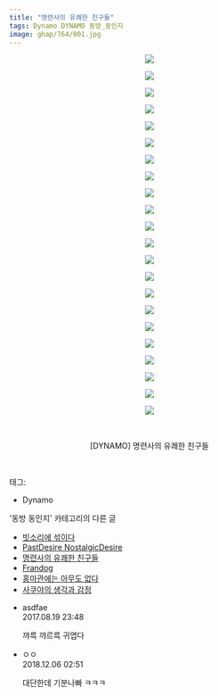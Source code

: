```yaml
---
title: "명련사의 유쾌한 친구들"
tags: Dynamo DYNAMO 동방_동인지
image: ghap/764/001.jpg
---
```

<div class="article">
<p style="text-align: center; clear: none; float: none;"><img src="{{ site.nasurl }}/ghap/764/001.jpg"/></p>
<p style="text-align: center; clear: none; float: none;"><img src="{{ site.nasurl }}/ghap/764/002.jpg"/></p>
<p style="text-align: center; clear: none; float: none;"><img src="{{ site.nasurl }}/ghap/764/003.jpg"/></p>
<p style="text-align: center; clear: none; float: none;"><img src="{{ site.nasurl }}/ghap/764/004.jpg"/></p>
<p style="text-align: center; clear: none; float: none;"><img src="{{ site.nasurl }}/ghap/764/005.jpg"/></p>
<p style="text-align: center; clear: none; float: none;"><img src="{{ site.nasurl }}/ghap/764/006.jpg"/></p>
<p style="text-align: center; clear: none; float: none;"><img src="{{ site.nasurl }}/ghap/764/007.jpg"/></p>
<p style="text-align: center; clear: none; float: none;"><img src="{{ site.nasurl }}/ghap/764/008.jpg"/></p>
<p style="text-align: center; clear: none; float: none;"><img src="{{ site.nasurl }}/ghap/764/009.jpg"/></p>
<p style="text-align: center; clear: none; float: none;"><img src="{{ site.nasurl }}/ghap/764/010.jpg"/></p>
<p style="text-align: center; clear: none; float: none;"><img src="{{ site.nasurl }}/ghap/764/011.jpg"/></p>
<p style="text-align: center; clear: none; float: none;"><img src="{{ site.nasurl }}/ghap/764/012.jpg"/></p>
<p style="text-align: center; clear: none; float: none;"><img src="{{ site.nasurl }}/ghap/764/013.jpg"/></p>
<p style="text-align: center; clear: none; float: none;"><img src="{{ site.nasurl }}/ghap/764/014.jpg"/></p>
<p style="text-align: center; clear: none; float: none;"><img src="{{ site.nasurl }}/ghap/764/015.jpg"/></p>
<p style="text-align: center; clear: none; float: none;"><img src="{{ site.nasurl }}/ghap/764/016.jpg"/></p>
<p style="text-align: center; clear: none; float: none;"><img src="{{ site.nasurl }}/ghap/764/017.jpg"/></p>
<p style="text-align: center; clear: none; float: none;"><img src="{{ site.nasurl }}/ghap/764/018.jpg"/></p>
<p style="text-align: center; clear: none; float: none;"><img src="{{ site.nasurl }}/ghap/764/019.jpg"/></p>
<p style="text-align: center; clear: none; float: none;"><img src="{{ site.nasurl }}/ghap/764/020.jpg"/></p>
<p style="text-align: center; clear: none; float: none;"><img src="{{ site.nasurl }}/ghap/764/021.jpg"/></p>
<p style="text-align: center; clear: none; float: none;"><img src="{{ site.nasurl }}/ghap/764/022.jpg"/></p>
<p style="text-align: center; clear: none; float: none;"><br/></p>
<p style="text-align: center; clear: none; float: none;">[DYNAMO] 명련사의 유쾌한 친구들</p>
<p><br/></p>
</div><div class="tagTrail">
<p>태그: </p>
<ul>
<li>Dynamo</li>
</ul>
</div><div class="another">
<p>'동방 동인지' 카테고리의 다른 글</p>
<ul>
<li><a href="/2016-07-09-ghap_766">빗소리에 섞이다</a></li>
<li><a href="/2016-07-09-ghap_765">PastDesire NostalgicDesire</a></li>
<li><a href="/2016-07-09-ghap_764">명련사의 유쾌한 친구들</a></li>
<li><a href="/2016-07-09-ghap_763">Frandog</a></li>
<li><a href="/2016-07-09-ghap_762">홍마관에는 아무도 없다</a></li>
<li><a href="/2016-07-08-ghap_761">사쿠야의 생각과 감정</a></li>
</ul>
</div><div class="cb_module cb_fluid">
<div class="cb_wrt cb_profile">
<div class="comment">
<ul>
<li class="cb_thumb_off" id="comment15063865">
<div class="cb_comment_area">
<div class="cb_info_area">
<div class="cb_section">
<span class="cb_nick_name">asdfae</span>
</div>
<div class="cb_section">
<span class="cb_date">2017.08.19 23:48 </span>
</div>
</div>
<div class="cb_dsc_comment">
<p class="cb_dsc">
											꺄륵 꺄르륵 귀엽다
										</p>
</div>
</div></li>
<li class="cb_thumb_off" id="comment15382992">
<div class="cb_comment_area">
<div class="cb_info_area">
<div class="cb_section">
<span class="cb_nick_name">ㅇㅇ</span>
</div>
<div class="cb_section">
<span class="cb_date">2018.12.06 02:51 </span>
</div>
</div>
<div class="cb_dsc_comment">
<p class="cb_dsc">
											대단한데 기분나빠 ㅋㅋㅋ
										</p>
</div>
</div></li>
</ul>
</div>
</div><!-- commentList close -->
</div>